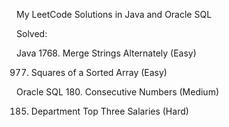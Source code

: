 My LeetCode Solutions in Java and Oracle SQL

Solved:

Java
1768. Merge Strings Alternately (Easy)

977. Squares of a Sorted Array (Easy)

Oracle SQL
180. Consecutive Numbers (Medium)

185. Department Top Three Salaries (Hard)
